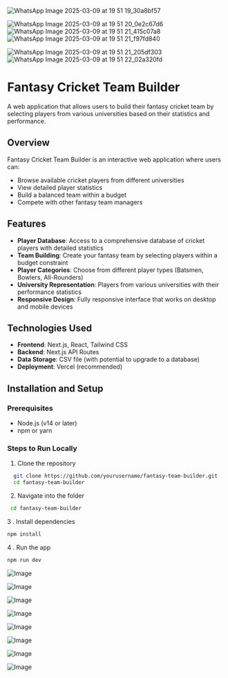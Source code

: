 
![WhatsApp Image 2025-03-09 at 19 51 19_30a8bf57](https://github.com/user-attachments/assets/7fdc650c-68ed-4c54-ab27-dfcdcf26eff2)

![WhatsApp Image 2025-03-09 at 19 51 20_0e2c67d6](https://github.com/user-attachments/assets/fe2870ba-172e-422e-aefc-9bc7d2949edc)
![WhatsApp Image 2025-03-09 at 19 51 21_415c07a8](https://github.com/user-attachments/assets/7e5f1377-b265-4452-88da-4bf6b0aaef38)
![WhatsApp Image 2025-03-09 at 19 51 21_f97fd840](https://github.com/user-attachments/assets/a3ad0e02-9545-4f63-90c5-21f26630a81a)

![WhatsApp Image 2025-03-09 at 19 51 21_205df303](https://github.com/user-attachments/assets/c0f86565-9fbc-442a-9a38-86172db667e6)
![WhatsApp Image 2025-03-09 at 19 51 22_02a320fd](https://github.com/user-attachments/assets/ac7de94d-8b72-4405-88ba-57e5bc4b6718)
# Fantasy Cricket Team Builder

A web application that allows users to build their fantasy cricket team by selecting players from various universities based on their statistics and performance.

## Overview

Fantasy Cricket Team Builder is an interactive web application where users can:
- Browse available cricket players from different universities
- View detailed player statistics
- Build a balanced team within a budget
- Compete with other fantasy team managers

## Features

- **Player Database**: Access to a comprehensive database of cricket players with detailed statistics
- **Team Building**: Create your fantasy team by selecting players within a budget constraint
- **Player Categories**: Choose from different player types (Batsmen, Bowlers, All-Rounders)
- **University Representation**: Players from various universities with their performance statistics
- **Responsive Design**: Fully responsive interface that works on desktop and mobile devices

## Technologies Used

- **Frontend**: Next.js, React, Tailwind CSS
- **Backend**: Next.js API Routes
- **Data Storage**: CSV file (with potential to upgrade to a database)
- **Deployment**: Vercel (recommended)

## Installation and Setup

### Prerequisites
- Node.js (v14 or later)
- npm or yarn

### Steps to Run Locally

1. Clone the repository
 ```bash
   git clone https://github.com/yourusername/fantasy-team-builder.git
   cd fantasy-team-builder
```

2. Navigate into the folder
``` bash
 cd fantasy-team-builder
```

3 . Install dependencies
``` bash
npm install
```
4 . Run the app
``` bash
npm run dev
```
![Image](https://github.com/user-attachments/assets/a8942b86-5af2-4687-8615-e98efd618e3d)

![Image](https://github.com/user-attachments/assets/0fc568f7-00ae-42f3-aa7a-4595fa6feb3b)

![Image](https://github.com/user-attachments/assets/81436b10-9b59-4c46-9a30-36ca13bbc07c)

![Image](https://github.com/user-attachments/assets/f71bc93b-d2d0-4430-be9f-28791135d1fa)

![Image](https://github.com/user-attachments/assets/ffd4e379-2cf4-4892-95d4-c2c4486510f6)

![Image](https://github.com/user-attachments/assets/7b618c0b-9265-4806-99bc-468f13cc9368)

![Image](https://github.com/user-attachments/assets/25857b96-2161-4e4c-a3c3-318bb72eb3ab)

![Image](https://github.com/user-attachments/assets/54b2273a-bb37-4c1e-89c6-19265f9ba26a)
